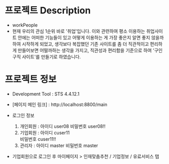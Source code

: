 # 프로젝트 Description
- workPeople
- 현재 우리의 관심 1순위 바로 '취업'입니다.
  이와 관련하여 평소 이용하는 취업사이트 안에는 어떠한 기능들이 있고 어떻게 이용하는 게 가장 좋은지 알면 좋지 않을까 하여 시작하게 되었고,
  생각보다 복잡했던 기존 사이트를 좀 더 직관적이고 편리하게 만들어보면 어떨까하는 생각을 가지고, 
  직관성과 편리함을 기준으로 하여 '구인구직 사이트'를 만들기로 하였습니다.
  
# 프로젝트 정보
- Development Tool : STS 4.4.12.1
- [페이지 메인 링크] : http://localhost:8800/main
- 로그인 정보 
  1. 개인회원 : 아이디 user08 
               비밀번호 user08!!
  2. 기업회원 : 아이디 cuser11  
               비밀번호 cuser11!!
  3. 관리자 : 아이디 master 
             비밀번호 master
             
- 기업회원으로 로그인 후 마이페이지 > 인재맞춤추천 / 기업정보 / 유료서비스 탭           
